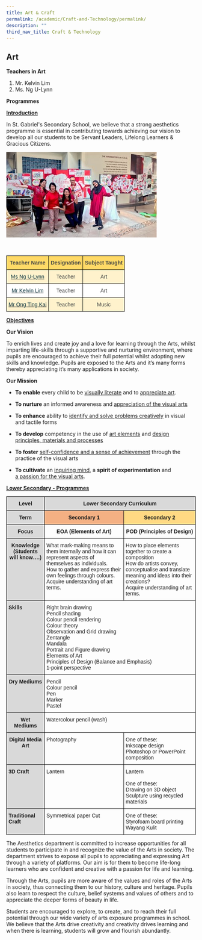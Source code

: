 ```yaml
---
title: Art & Craft
permalink: /academic/Craft-and-Technology/permalink/
description: ""
third_nav_title: Craft & Technology
---
```

## Art 

**Teachers in Art**

1.  Mr. Kelvin Lim
2.  Ms. Ng U-Lynn

 
**Programmes**  

**<u>Introduction</u>**

  

In St. Gabriel's Secondary School, we believe that a strong aesthetics programme is essential in contributing towards achieving our vision to develop all our students to be Servant Leaders, Lifelong Learners & Gracious Citizens.

![](/images/Art.jpeg)

<br>

<style type="text/css">
.tg  {border-collapse:collapse;border-spacing:0;}
.tg td{border-color:black;border-style:solid;border-width:1px;font-family:Arial, sans-serif;font-size:14px;
  overflow:hidden;padding:10px 5px;word-break:normal;}
.tg th{border-color:black;border-style:solid;border-width:1px;font-family:Arial, sans-serif;font-size:14px;
  font-weight:normal;overflow:hidden;padding:10px 5px;word-break:normal;}
.tg .tg-nrwt{background-color:#FFF2CC;color:#454545;text-align:center;vertical-align:middle}
.tg .tg-ncov{background-color:#FFF;color:#454545;text-align:center;vertical-align:middle}
.tg .tg-vz81{background-color:#FFF2CC;color:#0C343D;text-align:center;vertical-align:top}
.tg .tg-zrdr{background-color:#FFF;color:#0C343D;text-align:center;vertical-align:top}
.tg .tg-j8h3{background-color:#FFD966;color:#454545;font-weight:bold;text-align:center;vertical-align:top}
</style>
<table class="tg">
<thead>
  <tr>
    <th class="tg-j8h3">Teacher Name</th>
    <th class="tg-j8h3">Designation<br></th>
    <th class="tg-j8h3">Subject Taught<br></th>
  </tr>
</thead>
<tbody>
  <tr>
    <td class="tg-vz81"><a href="mailto:ng_u-lynn@moe.edu.sg"><span style="text-decoration:none;color:#0C343D">Ms Ng U-Lynn</span></a><br></td>
    <td class="tg-nrwt"><span style="background-color:#FFF2CC">Teacher</span><br></td>
    <td class="tg-nrwt"><span style="background-color:#FFF2CC">Art</span></td>
  </tr>
  <tr>
    <td class="tg-zrdr"><a href="mailto:lim_fung_chee@moe.edu.sg"><span style="text-decoration:none;color:#0C343D">Mr Kelvin Lim</span></a></td>
    <td class="tg-ncov">Teacher<br></td>
    <td class="tg-ncov">Art<br></td>
  </tr>
  <tr>
    <td class="tg-vz81"><a href="mailto:ong_ting_kai@moe.edu.sg"><span style="text-decoration:none;color:#0C343D">Mr Ong Ting Kai</span></a></td>
    <td class="tg-nrwt"><span style="background-color:#FFF2CC">Teacher</span><br></td>
    <td class="tg-nrwt"><span style="background-color:#FFF2CC">Music</span></td>
  </tr>
</tbody>
</table>

**<u>Objectives</u>**

**Our Vision**

  

To enrich lives and create joy and a love for learning through the Arts, whilst imparting life-skills through a supportive and nurturing environment, where pupils are encouraged to achieve their full potential whilst adopting new skills and knowledge. Pupils are exposed to the Arts and it’s many forms thereby appreciating it’s many applications in society.

  

**Our Mission**

  

*   **To enable** every child to be <u>visually literate</u> and to <u>appreciate art</u>.

*   **To nurture** an informed awareness and <u>appreciation of the visual arts</u>

*   **To enhance** ability to <u>identify and solve problems creatively</u> in visual and tactile forms
*   **To develop** competency in the use of <u>art elements</u> and <u>design principles, materials and processes</u>

*   **To foster** <u>self-confidence and a sense of achievement</u> through the practice of the visual arts

*   **To cultivate** an <u>inquiring mind</u>, a **spirit of experimentation** and <u>a passion for the visual arts</u>.

**<u>Lower Secondary - Programmes</u>**

<style type="text/css">
.tg  {border-collapse:collapse;border-spacing:0;}
.tg td{border-color:black;border-style:solid;border-width:1px;font-family:Arial, sans-serif;font-size:14px;
  overflow:hidden;padding:10px 5px;word-break:normal;}
.tg th{border-color:black;border-style:solid;border-width:1px;font-family:Arial, sans-serif;font-size:14px;
  font-weight:normal;overflow:hidden;padding:10px 5px;word-break:normal;}
.tg .tg-ljb2{background-color:#F4B083;font-weight:bold;text-align:center;vertical-align:top}
.tg .tg-px6y{background-color:#D9D9D9;font-weight:bold;text-align:center;vertical-align:top}
.tg .tg-f2d7{background-color:#FFD983;font-weight:bold;text-align:center;vertical-align:top}
.tg .tg-amwm{font-weight:bold;text-align:center;vertical-align:top}
.tg .tg-0lax{text-align:left;vertical-align:top}
.tg .tg-xqm4{background-color:#D9D9D9;font-weight:bold;text-align:left;vertical-align:top}
</style>
<table class="tg">
<thead>
  <tr>
    <th class="tg-px6y">Level</th>
    <th class="tg-px6y" colspan="2">Lower Secondary Curriculum</th>
  </tr>
</thead>
<tbody>
  <tr>
    <td class="tg-px6y">Term</td>
    <td class="tg-ljb2">Secondary 1</td>
    <td class="tg-f2d7">Secondary 2</td>
  </tr>
  <tr>
    <td class="tg-px6y">Focus</td>
    <td class="tg-amwm">EOA (Elements of Art)</td>
    <td class="tg-amwm">POD (Principles of Design)</td>
  </tr>
  <tr>
    <td class="tg-px6y">Knowledge<br>(Students will know….)</td>
    <td class="tg-0lax">What mark-making means to them internally and how it can represent aspects of themselves as individuals.<br>How to gather and express their own feelings through colours.<br>Acquire<span style="background-color:initial"> </span>understanding<span style="background-color:initial"> of art terms.</span></td>
    <td class="tg-0lax">How to place elements together to create a composition<br>How do artists convey, conceptualise and translate meaning and ideas into their creations?<br>Acquire<span style="background-color:initial"> </span>understanding<span style="background-color:initial"> of art terms.</span></td>
  </tr>
  <tr>
    <td class="tg-xqm4">Skills</td>
    <td class="tg-0lax" colspan="2">Right brain drawing<br>Pencil shading<br>Colour pencil rendering<br>Colour theory<br>Observation and Grid drawing<br>Zentangle<br>Mandala<br>Portrait and Figure drawing<br>Elements of Art<br>Principles of Design (Balance and Emphasis)<br>1-point perspective<span style="background-color:initial"> </span></td>
  </tr>
  <tr>
    <td class="tg-px6y">Dry Mediums</td>
    <td class="tg-0lax" colspan="2">Pencil<br>Colour pencil<br>Pen<br>Marker<br>Pastel</td>
  </tr>
  <tr>
    <td class="tg-px6y">Wet Mediums</td>
    <td class="tg-0lax" colspan="2">Watercolour pencil (wash)</td>
  </tr>
  <tr>
    <td class="tg-px6y">Digital Media Art</td>
    <td class="tg-0lax">Photography</td>
    <td class="tg-0lax">One of these:<br>Inkscape design<br>Photoshop or PowerPoint composition</td>
  </tr>
  <tr>
    <td class="tg-xqm4">3D Craft</td>
    <td class="tg-0lax">Lantern</td>
    <td class="tg-0lax">Lantern<br><br>One of these:<br>Drawing on 3D<span style="background-color:initial"> object</span><br>Sculpture using recycled materials</td>
  </tr>
  <tr>
    <td class="tg-xqm4">Traditional<br>Craft </td>
    <td class="tg-0lax">Symmetrical paper Cut</td>
    <td class="tg-0lax">One of these:<br>Styrofoam board printing<br>Wayang Kulit<span style="background-color:initial"> </span></td>
  </tr>
</tbody>
</table>

  

The Aesthetics department is committed to increase opportunities for all students to participate in and recognize the value of the Arts in society. The department strives to expose all pupils to appreciating and expressing Art through a variety of platforms. Our aim is for them to become life-long learners who are confident and creative with a passion for life and learning.

  

Through the Arts, pupils are more aware of the values and roles of the Arts in society, thus connecting them to our history, culture and heritage. Pupils also learn to respect the culture, belief systems and values of others and to appreciate the deeper forms of beauty in life.

  

Students are encouraged to explore, to create, and to reach their full potential through our wide variety of arts exposure programmes in school. We believe that the Arts drive creativity and creativity drives learning and when there is learning, students will grow and flourish abundantly.